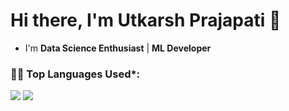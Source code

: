 # Hi there, I'm Utkarsh Prajapati 👋

- I'm  **Data Science Enthusiast** | **ML Developer** 

### 👨‍💻 Top Languages Used*:
![](https://github-profile-summary-cards.vercel.app/api/cards/repos-per-language?username=UtkarshhPrajapati&theme=nord_dark)
![](https://github-profile-summary-cards.vercel.app/api/cards/most-commit-language?username=UtkarshhPrajapati&theme=nord_dark)
